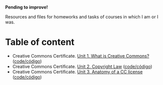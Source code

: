**Pending to improve!**

Resources and files for homeworks and tasks of courses in which I am or I was.

# Table of content
- Creative Commons Certificate. [Unit 1. What is Creative Commons?](https://ivanhercaz.github.io/research/homework/2018-01-01_creative_commons_certificate_beta_library_staff/2018-01-29_performance_assessment_unit_2_copyright_law.html) ([code/código](https://github.com/ivanhercaz/research/blob/master/course-tasks/2018-01-01_creative_commons_certificate_beta_library_staff/2018-01-15_performance_assessment_unit_1_what_is_creative_commons.html))
- Creative Commons Certificate. [Unit 2. Copyright Law](https://ivanhercaz.github.io/research/course-tasks/2018-01-01_creative_commons_certificate_beta_library_staff/2018-01-29_performance_assessment_unit_2_copyright_law.html) ([code/código](https://github.com/ivanhercaz/research/blob/master/course-tasks/2018-01-01_creative_commons_certificate_beta_library_staff/2018-01-29_performance_assessment_unit_2_copyright_law.html))
- Creative Commons Certificate. [Unit 3. Anatomy of a CC license](https://ivanhercaz.github.io/research/course-tasks/2018-01-01_creative_commons_certificate_beta_library_staff/2018-02-12_performance_assessment_unit_3_anatomy_of_a_cc_license.html) ([code/código](https://github.com/ivanhercaz/research/blob/master/course-tasks/2018-01-01_creative_commons_certificate_beta_library_staff/2018-02-12_performance_assessment_unit_3_anatomy_of_a_cc_license.html))
